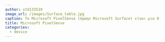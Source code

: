 ```yaml
---
author: std133519
image_url: /images/Surface_table.jpg
caption: Το Microsoft PixelSense (πρώην Microsoft Surface) είναι μια διαδραστική πλατφόρμα υπολογιστικής επιφάνειας που επιτρέπει σε ένα ή περισσότερα άτομα να χρησιμοποιούν και να αγγίζουν αντικείμενα πραγματικού κόσμου και να μοιράζονται ταυτόχρονα ψηφιακό περιεχόμενο. Η πλατφόρμα PixelSense αποτελείται από προϊόντα λογισμικού και υλικού τα οποία συνδυάζουν multitouch interfaces, σχεδιασμό εφαρμογών πολλών χρηστών και λογισμικό Windows για τη δημιουργία ενός φυσικού περιβάλλοντος χρήστη (NUI).
title: Microsoft PixelSense
categories:
  - device
---
```

